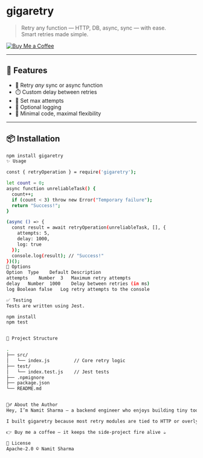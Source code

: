 # gigaretry

> Retry any function — HTTP, DB, async, sync — with ease.  
> Smart retries made simple.

[![Buy Me a Coffee](https://img.shields.io/badge/-Buy%20me%20a%20coffee-FFDD00?style=flat&logo=buy-me-a-coffee&logoColor=black)](https://buymeacoffee.com/devnamit)

---

## 🚀 Features

- 🔁 Retry *any* sync or async function
- ⏱️ Custom delay between retries
- 🎯 Set max attempts
- 📄 Optional logging
- 🧠 Minimal code, maximal flexibility

---

## 📦 Installation

```bash
npm install gigaretry
✨ Usage

const { retryOperation } = require('gigaretry');

let count = 0;
async function unreliableTask() {
  count++;
  if (count < 3) throw new Error("Temporary failure");
  return "Success!";
}

(async () => {
  const result = await retryOperation(unreliableTask, [], {
    attempts: 5,
    delay: 1000,
    log: true
  });
  console.log(result); // "Success!"
})();
🔧 Options
Option	Type	Default	Description
attempts	Number	3	Maximum retry attempts
delay	Number	1000	Delay between retries (in ms)
log	Boolean	false	Log retry attempts to the console

✅ Testing
Tests are written using Jest.

npm install
npm test


📁 Project Structure

.
├── src/
│   └── index.js         // Core retry logic
├── test/
│   └── index.test.js    // Jest tests
├── .npmignore
├── package.json
└── README.md


🙋‍♂️ About the Author
Hey, I’m Namit Sharma — a backend engineer who enjoys building tiny tools that solve big annoyances.

I built gigaretry because most retry modules are tied to HTTP or overly complex. I wanted something simple, universal, and robust. If it helped you avoid a headache (or three), you can:

👉 Buy me a coffee — it keeps the side-project fire alive ☕

📜 License
Apache-2.0 © Namit Sharma

